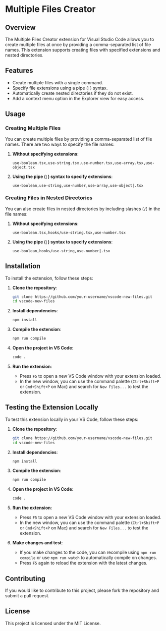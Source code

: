 # Multiple Files Creator

## Overview

The Multiple Files Creator extension for Visual Studio Code allows you to create multiple files at once by providing a comma-separated list of file names. This extension supports creating files with specified extensions and nested directories.

## Features

- Create multiple files with a single command.
- Specify file extensions using a pipe (`|`) syntax.
- Automatically create nested directories if they do not exist.
- Add a context menu option in the Explorer view for easy access.

## Usage

### Creating Multiple Files

You can create multiple files by providing a comma-separated list of file names. There are two ways to specify the file names:

1. **Without specifying extensions**:

   ```
   use-boolean.tsx,use-string.tsx,use-number.tsx,use-array.tsx,use-object.tsx
   ```

2. **Using the pipe (`|`) syntax to specify extensions**:
   ```
   use-boolean,use-string,use-number,use-array,use-object|.tsx
   ```

### Creating Files in Nested Directories

You can also create files in nested directories by including slashes (`/`) in the file names:

1. **Without specifying extensions**:

   ```
   use-boolean.tsx,hooks/use-string.tsx,use-number.tsx
   ```

2. **Using the pipe (`|`) syntax to specify extensions**:
   ```
   use-boolean,hooks/use-string,use-number|.tsx
   ```

## Installation

To install the extension, follow these steps:

1. **Clone the repository**:

   ```sh
   git clone https://github.com/your-username/vscode-new-files.git
   cd vscode-new-files
   ```

2. **Install dependencies**:

   ```sh
   npm install
   ```

3. **Compile the extension**:

   ```sh
   npm run compile
   ```

4. **Open the project in VS Code**:

   ```sh
   code .
   ```

5. **Run the extension**:

   - Press `F5` to open a new VS Code window with your extension loaded.
   - In the new window, you can use the command palette (`Ctrl+Shift+P` or `Cmd+Shift+P` on Mac) and search for `New Files...` to test the extension.

## Testing the Extension Locally

To test this extension locally in your VS Code, follow these steps:

1. **Clone the repository**:

   ```sh
   git clone https://github.com/your-username/vscode-new-files.git
   cd vscode-new-files
   ```

2. **Install dependencies**:

   ```sh
   npm install
   ```

3. **Compile the extension**:

   ```sh
   npm run compile
   ```

4. **Open the project in VS Code**:

   ```sh
   code .
   ```

5. **Run the extension**:

   - Press `F5` to open a new VS Code window with your extension loaded.
   - In the new window, you can use the command palette (`Ctrl+Shift+P` or `Cmd+Shift+P` on Mac) and search for `New Files...` to test the extension.

6. **Make changes and test**:
   - If you make changes to the code, you can recompile using `npm run compile` or use `npm run watch` to automatically compile on changes.
   - Press `F5` again to reload the extension with the latest changes.

## Contributing

If you would like to contribute to this project, please fork the repository and submit a pull request.

## License

This project is licensed under the MIT License.
